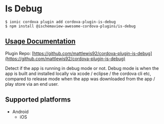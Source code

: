 # Is Debug

```text
$ ionic cordova plugin add cordova-plugin-is-debug
$ npm install @ischemaview-awesome-cordova-plugins/is-debug
```

## [Usage Documentation](https://danielsogl.gitbook.io/awesome-cordova-plugins/plugins/is-debug/)

Plugin Repo: [https://github.com/mattlewis92/cordova-plugin-is-debug](https://github.com/mattlewis92/cordova-plugin-is-debug)

Detect if the app is running in debug mode or not. Debug mode is when the app is built and installed locally via xcode / eclipse / the cordova cli etc, compared to release mode when the app was downloaded from the app / play store via an end user.

## Supported platforms

* Android
  * iOS

